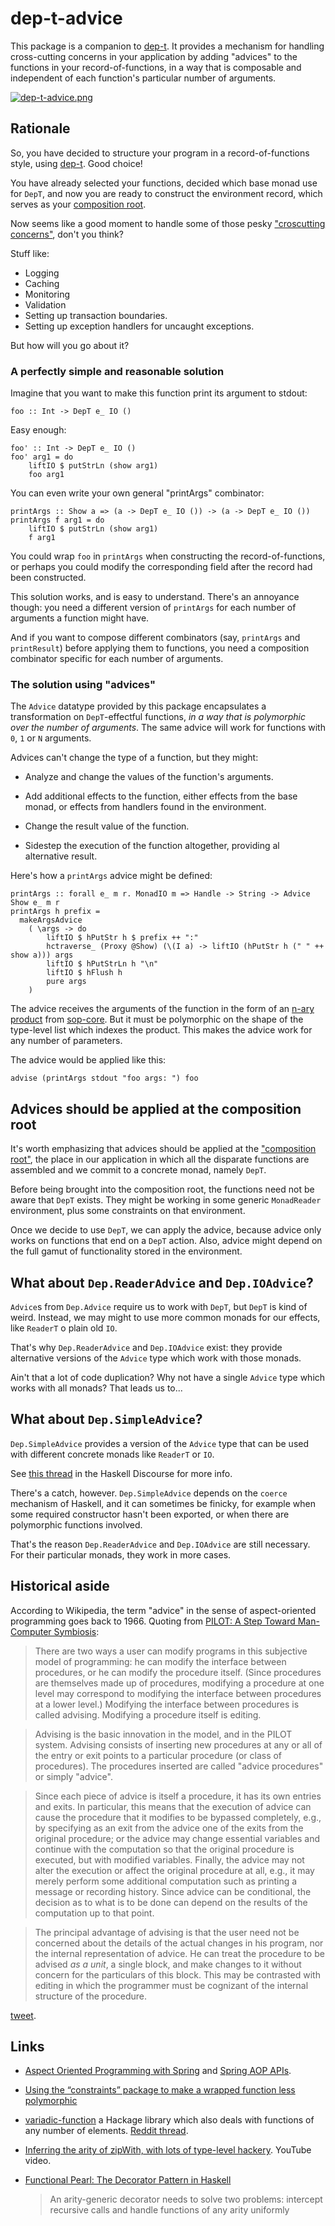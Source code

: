 # dep-t-advice

This package is a companion to
[dep-t](http://hackage.haskell.org/package/dep-t). It provides a mechanism for
handling cross-cutting concerns in your application by adding "advices" to the
functions in your record-of-functions, in a way that is composable and
independent of each function's particular number of arguments.

[![dep-t-advice.png](https://i.postimg.cc/L8Cm279S/dep-t-advice.png)](https://postimg.cc/tsxKzBnv)

## Rationale

So, you have decided to structure your program in a record-of-functions style,
using [dep-t](http://hackage.haskell.org/package/dep-t). Good choice!

You have already selected your functions, decided which base monad use for
`DepT`, and now you are ready to construct the environment record, which serves
as your [composition
root](https://stackoverflow.com/questions/6277771/what-is-a-composition-root-in-the-context-of-dependency-injection).

Now seems like a good moment to handle some of those pesky ["croscutting
concerns"](https://en.wikipedia.org/wiki/Cross-cutting_concern), don't you
think?

Stuff like:

- Logging
- Caching
- Monitoring
- Validation
- Setting up transaction boundaries.
- Setting up exception handlers for uncaught exceptions.

But how will you go about it?

### A perfectly simple and reasonable solution

Imagine that you want to make this function print its argument to stdout:

    foo :: Int -> DepT e_ IO () 

Easy enough:

    foo' :: Int -> DepT e_ IO ()
    foo' arg1 = do
        liftIO $ putStrLn (show arg1)
        foo arg1

You can even write your own general "printArgs" combinator:

    printArgs :: Show a => (a -> DepT e_ IO ()) -> (a -> DepT e_ IO ())
    printArgs f arg1 = do
        liftIO $ putStrLn (show arg1)
        f arg1

You could wrap `foo` in `printArgs` when constructing the record-of-functions,
or perhaps you could modify the corresponding field after the record had been
constructed.

This solution works, and is easy to understand. There's an annoyance though:
you need a different version of `printArgs` for each number of arguments a
function might have.

And if you want to compose different combinators (say, `printArgs` and
`printResult`) before applying them to functions, you need a composition
combinator specific for each number of arguments.

### The solution using "advices"

The `Advice` datatype provided by this package encapsulates a transformation on
`DepT`-effectful functions, *in a way that is polymorphic over the number of
arguments*. The same advice will work for functions with `0`, `1` or `N`
arguments.

Advices can't change the type of a function, but they might:

- Analyze and change the values of the function's arguments.

- Add additional effects to the function, either effects from the base monad, or effects from handlers found in the environment.

- Change the result value of the function.

- Sidestep the execution of the function altogether, providing al alternative result.

Here's how a `printArgs` advice might be defined:

    printArgs :: forall e_ m r. MonadIO m => Handle -> String -> Advice Show e_ m r
    printArgs h prefix =
      makeArgsAdvice
        ( \args -> do
            liftIO $ hPutStr h $ prefix ++ ":"
            hctraverse_ (Proxy @Show) (\(I a) -> liftIO (hPutStr h (" " ++ show a))) args
            liftIO $ hPutStrLn h "\n"
            liftIO $ hFlush h
            pure args
        )

The advice receives the arguments of the function in the form of an [n-ary
product](http://hackage.haskell.org/package/sop-core-0.5.0.1/docs/Data-SOP-NP.html#t:NP)
from [sop-core](http://hackage.haskell.org/package/sop-core-0.5.0.1). But it
must be polymorphic on the shape of the type-level list which indexes the
product. This makes the advice work for any number of parameters.

The advice would be applied like this:

    advise (printArgs stdout "foo args: ") foo

## Advices should be applied at the composition root

It's worth emphasizing that advices should be applied at the ["composition
root"](https://stackoverflow.com/questions/6277771/what-is-a-composition-root-in-the-context-of-dependency-injection),
the place in our application in which all the disparate functions are assembled
and we commit to a concrete monad, namely `DepT`.

Before being brought into the composition root, the functions need not be aware
that `DepT` exists. They might be working in some generic `MonadReader`
environment, plus some constraints on that environment.

Once we decide to use `DepT`, we can apply the advice, because advice only
works on functions that end on a `DepT` action. Also, advice might depend on
the full gamut of functionality stored in the environment.

## What about  `Dep.ReaderAdvice` and `Dep.IOAdvice`?

`Advice`s from `Dep.Advice` require us to work with `DepT`, but `DepT` is kind
of weird. Instead, we may might to use more common monads for our effects, like
`ReaderT` o plain old `IO`.

That's why `Dep.ReaderAdvice` and `Dep.IOAdvice` exist: they provide alternative
versions of the `Advice` type which work with those monads.

Ain't that a lot of code duplication? Why not have a single `Advice` type which
works with all monads? That leads us to...

## What about `Dep.SimpleAdvice`?

`Dep.SimpleAdvice` provides a version of the `Advice` type that can be used with
different concrete monads like `ReaderT` or `IO`.

See [this
thread](https://discourse.haskell.org/t/decorate-your-records-of-functions-with-this-weird-trick/3675)
in the Haskell Discourse for more info.

There's a catch, however. `Dep.SimpleAdvice` depends on the `coerce` mechanism
of Haskell, and it can sometimes be finicky, for example when some required
constructor hasn't been exported, or when there are polymorphic functions
involved.

That's the reason `Dep.ReaderAdvice` and `Dep.IOAdvice` are still necessary. For
their particular monads, they work in more cases.

## Historical aside

According to Wikipedia, the term "advice" in the sense of aspect-oriented
programming goes back to 1966. Quoting from [PILOT: A Step Toward Man-Computer
Symbiosis](http://publications.csail.mit.edu/ai/browse/0200browse.shtml):

> There are two ways a user can modify programs in this subjective model of
> programming: he can modify the interface between procedures, or he can modify
> the procedure itself. (Since procedures are themselves made up of procedures,
> modifying a procedure at one level may correspond to modifying the interface
> between procedures at a lower level.) Modifying the interface between
> procedures is called advising. Modifying a procedure itself is editing.

> Advising is the basic innovation in the model, and in the PILOT system.
> Advising consists of inserting new procedures at any or all of the entry or
> exit points to a particular procedure (or class of procedures). The
> procedures inserted are called "advice procedures" or simply "advice".

> Since each piece of advice is itself a procedure, it has its own entries and
> exits. In particular, this means that the execution of advice can cause the
> procedure that it modifies to be bypassed completely, e.g., by specifying as
> an exit from the advice one of the exits from the original procedure; or the
> advice may change essential variables and continue with the computation so
> that the original procedure is executed, but with modified variables.
> Finally, the advice may not alter the execution or affect the original
> procedure at all, e.g., it may merely perform some additional computation
> such as printing a message or recording history. Since advice can be
> conditional, the decision as to what is to be done can depend on the results
> of the computation up to that point.

> The principal advantage of advising is that the user need not be concerned
> about the details of the actual changes in his program, nor the internal
> representation of advice. He can treat the procedure to be advised *as a
> unit*, a single block, and make changes to it without concern for the
> particulars of this block. This may be contrasted with editing in which the
> programmer must be cognizant of the internal structure of the procedure.

[tweet](https://twitter.com/DiazCarrete/status/1446783366678949891).

## Links

- [Aspect Oriented Programming with
  Spring](https://docs.spring.io/spring-framework/docs/current/reference/html/core.html#aop)
  and [Spring AOP
  APIs](https://docs.spring.io/spring-framework/docs/current/reference/html/core.html#aop-api).

- [Using the “constraints” package to make a wrapped function less
  polymorphic](https://stackoverflow.com/questions/65800809/using-the-constraints-package-to-make-a-wrapped-function-less-polymorphic)

- [variadic-function](https://hackage.haskell.org/package/variadic-function) a
  Hackage library which also deals with functions of any number of elements.
  [Reddit
  thread](https://www.reddit.com/r/haskell/comments/oeyaz2/ann_typeablemock_mocks_that_can_fit_into_any/).

- [Inferring the arity of zipWith, with lots of type-level hackery](https://www.youtube.com/watch?v=iGSKqcebhfs&t=957s). YouTube video.

- [Functional Pearl: The Decorator Pattern in Haskell](https://twitter.com/DiazCarrete/status/1403985337513394178)

  > An arity-generic decorator needs to solve two problems: intercept recursive calls and handle functions of any arity uniformly

